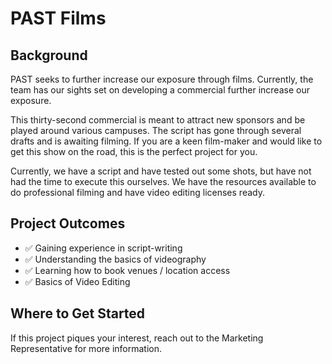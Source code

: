 # PAST Films
## Background
PAST seeks to further increase our exposure through films. Currently, the team has our sights set on developing a commercial further increase our exposure.

This thirty-second commercial is meant to attract new sponsors and be played around various campuses. The script has gone through several drafts and is awaiting filming.
If you are a keen film-maker and would like to get this show on the road, this is the perfect project for you.

Currently, we have a script and have tested out some shots, but have not had the time to execute this ourselves. We have the resources available to do professional filming and have video editing licenses ready.

## Project Outcomes
- ✅ Gaining experience in script-writing
- ✅ Understanding the basics of videography
- ✅ Learning how to book venues / location access
- ✅ Basics of Video Editing

## Where to Get Started
If this project piques your interest, reach out to the Marketing Representative for more information.
